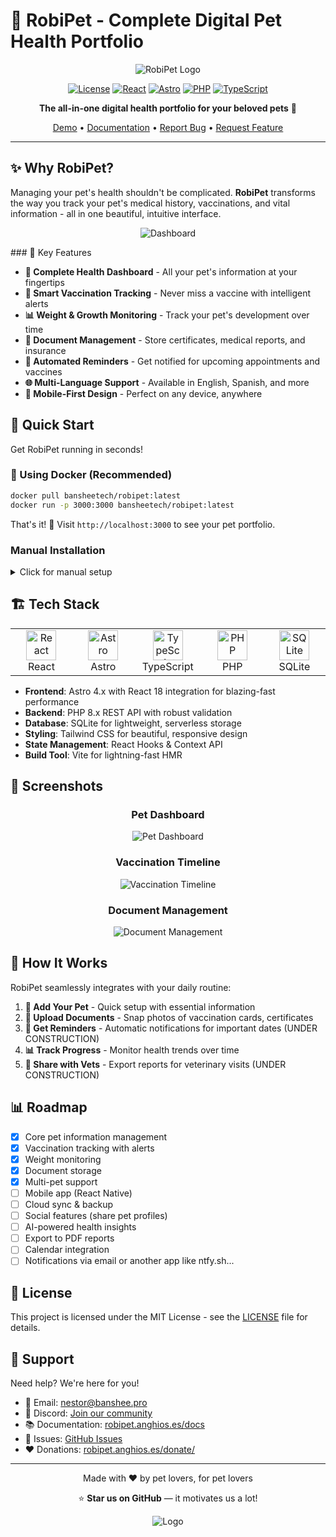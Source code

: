 # 🐾 RobiPet - Complete Digital Pet Health Portfolio

<div align="center">

![RobiPet Logo](public/ghimages/logo.png)

[![License](https://img.shields.io/badge/license-polyform-blue.svg)](LICENSE)
[![React](https://img.shields.io/badge/React-18.x-61DAFB?logo=react)](https://reactjs.org/)
[![Astro](https://img.shields.io/badge/Astro-4.x-FF5E00?logo=astro)](https://astro.build/)
[![PHP](https://img.shields.io/badge/PHP-8.x-777BB4?logo=php)](https://www.php.net/)
[![TypeScript](https://img.shields.io/badge/TypeScript-5.x-3178C6?logo=typescript)](https://www.typescriptlang.org/)

**The all-in-one digital health portfolio for your beloved pets** 🏥

[Demo](https://robipet.anghios.es/) • [Documentation](https://robipet.anghios.es/docs) • [Report Bug](https://github.com/anghios/robipet/issues) • [Request Feature](https://github.com/anghios/robipet/issues)

</div>

---

## ✨ Why RobiPet?

Managing your pet's health shouldn't be complicated. **RobiPet** transforms the way you track your pet's medical history, vaccinations, and vital information - all in one beautiful, intuitive interface.

<div align="center">

![Dashboard](public/ghimages/4.png)

</div>
### 🎯 Key Features

- **📱 Complete Health Dashboard** - All your pet's information at your fingertips
- **💉 Smart Vaccination Tracking** - Never miss a vaccine with intelligent alerts
- **📊 Weight & Growth Monitoring** - Track your pet's development over time
- **📄 Document Management** - Store certificates, medical reports, and insurance
- **🔔 Automated Reminders** - Get notified for upcoming appointments and vaccines
- **🌐 Multi-Language Support** - Available in English, Spanish, and more
- **📱 Mobile-First Design** - Perfect on any device, anywhere

## 🚀 Quick Start

Get RobiPet running in seconds!

### 🐳 Using Docker (Recommended)

```bash
docker pull bansheetech/robipet:latest
docker run -p 3000:3000 bansheetech/robipet:latest
```

That's it! 🎉 Visit `http://localhost:3000` to see your pet portfolio.

### Manual Installation

<details>
<summary>Click for manual setup</summary>

#### Prerequisites
- Node.js 18+ 
- PHP 8.0+
- npm or yarn

#### Steps
```bash
# Clone the repository
git clone https://github.com/yourusername/robipet.git

# Navigate to project directory
cd robipet

# Install dependencies
npm install

# Start the development servers
npm run dev          # Frontend (http://localhost:3000)
npm run php-server   # Backend API (http://localhost:8081)
```

</details>

## 🏗️ Tech Stack

<table>
<tr>
<td align="center" width="96">
<img src="https://raw.githubusercontent.com/devicons/devicon/master/icons/react/react-original.svg" width="48" height="48" alt="React" />
<br>React
</td>
<td align="center" width="96">
<img src="https://astro.build/favicon.svg" width="48" height="48" alt="Astro" />
<br>Astro
</td>
<td align="center" width="96">
<img src="https://raw.githubusercontent.com/devicons/devicon/master/icons/typescript/typescript-original.svg" width="48" height="48" alt="TypeScript" />
<br>TypeScript
</td>
<td align="center" width="96">
<img src="https://raw.githubusercontent.com/devicons/devicon/master/icons/php/php-original.svg" width="48" height="48" alt="PHP" />
<br>PHP
</td>
<td align="center" width="96">
<img src="https://raw.githubusercontent.com/devicons/devicon/master/icons/sqlite/sqlite-original.svg" width="48" height="48" alt="SQLite" />
<br>SQLite
</td>
</tr>
</table>

- **Frontend**: Astro 4.x with React 18 integration for blazing-fast performance
- **Backend**: PHP 8.x REST API with robust validation
- **Database**: SQLite for lightweight, serverless storage
- **Styling**: Tailwind CSS for beautiful, responsive design
- **State Management**: React Hooks & Context API
- **Build Tool**: Vite for lightning-fast HMR

## 📸 Screenshots

<div align="center">

### Pet Dashboard
![Pet Dashboard](public/ghimages/1.png)

### Vaccination Timeline
![Vaccination Timeline](public/ghimages/2.png)

### Document Management
![Document Management](public/ghimages/3.png)

</div>

## 🎨 How It Works

RobiPet seamlessly integrates with your daily routine:

1. **📝 Add Your Pet** - Quick setup with essential information
2. **📸 Upload Documents** - Snap photos of vaccination cards, certificates
3. **📅 Get Reminders** - Automatic notifications for important dates (UNDER CONSTRUCTION)
4. **📊 Track Progress** - Monitor health trends over time
5. **🔄 Share with Vets** - Export reports for veterinary visits (UNDER CONSTRUCTION)

## 📊 Roadmap

- [x] Core pet information management
- [x] Vaccination tracking with alerts
- [x] Weight monitoring
- [x] Document storage
- [x] Multi-pet support
- [ ] Mobile app (React Native)
- [ ] Cloud sync & backup
- [ ] Social features (share pet profiles)
- [ ] AI-powered health insights
- [ ] Export to PDF reports
- [ ] Calendar integration
- [ ] Notifications via email or another app like ntfy.sh...
## 📝 License

This project is licensed under the MIT License - see the [LICENSE](LICENSE) file for details.

## 💬 Support

Need help? We're here for you!

- 📧 Email: nestor@banshee.pro
- 💬 Discord: [Join our community](https://discord.gg/mrBTb9pNqm)
- 📚 Documentation: [robipet.anghios.es/docs](https://robipet.anghios.es/docs)
- 🐛 Issues: [GitHub Issues](https://github.com/anghios/robipet/issues)
- ❤️ Donations: [robipet.anghios.es/donate/](https://robipet.anghios.es/donate/)

---

<div align="center">

Made with ❤️ by pet lovers, for pet lovers

⭐ **Star us on GitHub** — it motivates us a lot!

![Logo](public/ghimages/logo.png)

</div>
